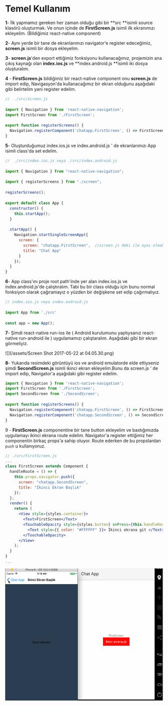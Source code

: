 # Temel Kullanım

**1**- İlk yapmamız gereken her zaman olduğu gibi bir **src **isimli source klasörü oluşturmak. Ve onun içinde de **FirstScreen.js** isimli ilk ekranımızı ekleyelim. \(Bildiğimiz react-native component\)

**2**- Aynı yerde bir tane de ekranlarımızı navigator'e register edeceğimiz, **screen.js** isimli bir dosya ekleyelim.

**3**- **screen.js**'den export ettiğimiz fonksiyonu kullanacağımız, projemizin ana çıkış kaynağı olan **index.ios.js** ve **index.android.js **isimli iki dosya oluşturalım.

**4** - **FirstScreen.js** bildiğimiz bir react-native component onu **screen.js** de import edip, Navigasyon'da kullanacağımız bir ekran olduğunu aşağıdaki gibi belirtelim yani register edelim.

```jsx
//  ./src/screen.js

import { Navigation } from 'react-native-navigation';
import FirstScreen from './FirstScreen';

export function registerScreens() {
  Navigation.registerComponent('chatapp.FirstScreen', () => FirstScreen);
}
```

**5**- Oluşturduğumuz index.ios.js ve index.android.js ' de ekranlarımızı App isimli class'da set edelim.

```jsx
//  ./src/index.ios.js veya ./src/index.android.js

import { Navigation } from "react-native-navigation";

import { registerScreens } from "./screen";

registerScreens();

export default class App {
  constructor() {
    this.startApp();
  }

  startApp() {
    Navigation.startSingleScreenApp({
      screen: {
        screen: "chatapp.FirstScreen",  //screen.js deki ile aynı olmak zorunda
        title: "Chat App"
      }
    });
  }
}
```

**6**- App class'ını proje root path'inde yer alan index.ios.js ve index.android.js'de çalıştıralım. Tabi bu bir class olduğu için bunu normal fonksiyon olarak çağıramayız o yüzden bir değişkene set edip çağırmalıyız.

```jsx
// index.ios.js veya index.android.js

import App from './src'

const app = new App();
```

**7**- Şimdi react-native run-ios ile \( Android kurulumunu yaptıysanız react-native run-android ile \) uygulamamızı çalıştaralım. Aşağıdaki gibi bir ekran görmeliyiz.

![](/assets/Screen Shot 2017-05-22 at 04.05.30.png)

**8**- Yukarıda resimdeki görüntüyü ios ve android emulatorde elde ettiyseniz şimdi **SecondScreen.js** isimli ikinci ekran ekleyelim.Bunu da screen.js ' de import edip, Navigator'a aşağıdaki gibi register edelim.

```jsx
import { Navigation } from 'react-native-navigation';
import FirstScreen from './FirstScreen';
import SecondScreen from './SecondScreen';

export function registerScreens() {
  Navigation.registerComponent('chatapp.FirstScreen', () => FirstScreen);
  Navigation.registerComponent('chatapp.SecondScreen', () => SecondScreen);
}
```

9 - **FirstScreen.js** componentine bir tane button ekleyelim ve bastığımızda uygulamayı ikinci ekrana route edelim. Navigator'a register ettiğimiz her componentin birkaç props'a sahip oluyor. Route ederken de bu propslardan `push` u kullanıyoruz.

```jsx
// ./src/FirstScreen.js
...
class FirstScreen extends Component {
  handleRoute = () => {
    this.props.navigator.push({
      screen: "chatapp.SecondScreen",
      title: "İkinci Ekran Başlık"
    });
  };
  render() {
    return (
      <View style={styles.container}>
        <Text>FirstScreen</Text>
        <TouchableOpacity style={styles.button} onPress={this.handleRoute}>
          <Text style={{ color: "#FFFFFF" }}> İkinci ekrana git </Text>
        </TouchableOpacity>
      </View>
    );
  }
}
...
```

![](/assets/rnn-ios-6.gif)

